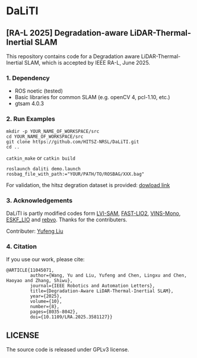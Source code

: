 # DaLiTI

## [RA-L 2025] **D**egradation-**a**ware **Li**DAR-**T**hermal-**I**nertial SLAM


This repository contains code for a Degradation aware LiDAR-Thermal-Inertial SLAM, which is accepted by IEEE RA-L, June 2025.


### 1. Dependency
- ROS noetic (tested)
- Basic libraries for common SLAM (e.g. openCV 4, pcl-1.10, etc.)
- gtsam 4.0.3

### 2. Run Examples
```
mkdir -p YOUR_NAME_OF_WORKSPACE/src
cd YOUR_NAME_OF_WORKSPACE/src
git clone https://github.com/HITSZ-NRSL/DaLiTI.git
cd ..
```
`catkin_make` or `catkin build`

```
roslaunch daliti demo.launch rosbag_file_with_path:="YOUR/PATH/TO/ROSBAG/XXX.bag"
```
For validation, the hitsz degration dataset is provided: [dowload link](https://drive.google.com/drive/folders/1U44TfwOejWUmdcbuG6x2k14r6DkX6V-k) 

### 3.  Acknowledgements
DaLiTI is partly modified codes form [LVI-SAM](https://github.com/TixiaoShan/LVI-SAM), [FAST-LIO2](https://github.com/hku-mars/FAST_LIO), [VINS-Mono](https://github.com/HKUST-Aerial-Robotics/VINS-Mono), [ESKF_LIO](https://github.com/chengwei0427/ESKF_LIO.git) and [rebvo](https://github.com/JuanTarrio/rebvo). Thanks for the contributers.  

Contributer: [Yufeng Liu](https://github.com/raymond-lau-lyf)

### 4.  Citation
If you use our work, please cite:
```
@ARTICLE{11045071,
         author={Wang, Yu and Liu, Yufeng and Chen, Lingxu and Chen, Haoyao and Zhang, Shiwu},
         journal={IEEE Robotics and Automation Letters},
         title={Degradation-Aware LiDAR-Thermal-Inertial SLAM},
         year={2025},
         volume={10},
         number={8},
         pages={8035-8042},
         doi={10.1109/LRA.2025.3581127}}
```
## LICENSE
The source code is released under GPLv3 license.
